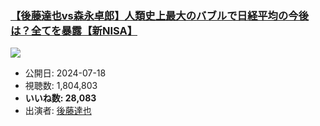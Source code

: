 ### [【後藤達也vs森永卓郎】人類史上最大のバブルで日経平均の今後は？全てを暴露【新NISA】](https://www.youtube.com/watch?v=iDPwEX2A73Y)
[![](https://img.youtube.com/vi/iDPwEX2A73Y/sddefault.jpg)](https://www.youtube.com/watch?v=iDPwEX2A73Y)
-   公開日: 2024-07-18
-   視聴数: 1,804,803
-   **いいね数: 28,083**
-   出演者: [後藤達也](/rehacq_fan/people/後藤達也 "wikilink")

